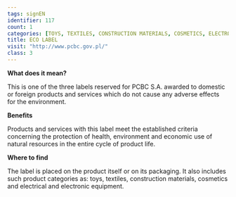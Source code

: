 ```yaml
---
tags: signEN
identifier: 117
count: 1
categories: [TOYS, TEXTILES, CONSTRUCTION MATERIALS, COSMETICS, ELECTRONICS AND HOUSEHOLD APPLIANCES, WASTE]
title: ECO LABEL
visit: "http://www.pcbc.gov.pl/"
class: 3
---
```

**What does it mean?**

This is one of the three labels reserved for PCBC S.A. awarded to domestic or foreign products and services which do not cause any adverse effects for the environment.

**Benefits**

Products and services with this label meet the established criteria concerning the protection of health, environment and economic use of natural resources in the entire cycle of product life.

**Where to find**

The label is placed on the product itself or on its packaging. It also includes such product categories as: toys, textiles, construction materials, cosmetics and electrical and electronic equipment.